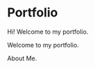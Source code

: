 # Portfolio

<!DOCTYPE html>
<html>
<head>
  <title>ABOUT ME</title>
  <meta charset="UTF-8">
</head>
<body>

<p>Hi! Welcome to my portfolio.</p>

</body>
</html>

<!DOCTYPE html>
<html>
<body>

<p>Welcome to my portfolio.</p>
<p>About Me.</p>

</body>
</html>
